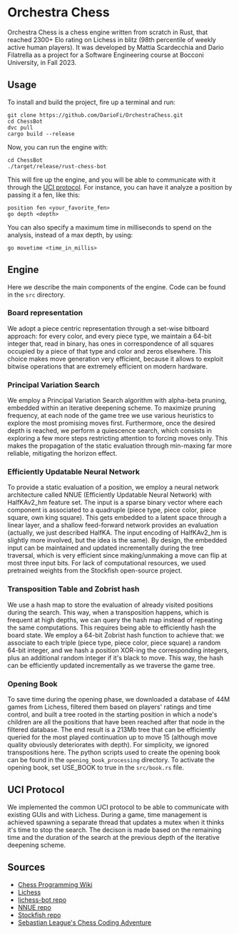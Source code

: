 # Orchestra Chess

Orchestra Chess is a chess engine written from scratch in Rust, that reached 2300+ Elo rating on Lichess in blitz (98th percentile of weekly active human players). It was developed by Mattia Scardecchia and Dario Filatrella as a project for a Software Engineering course at Bocconi University, in Fall 2023.

## Usage

To install and build the project, fire up a terminal and run:
```
git clone https://github.com/DarioFi/OrchestraChess.git
cd ChessBot
dvc pull
cargo build --release
```
Now, you can run the engine with:
```
cd ChessBot
./target/release/rust-chess-bot
```
This will fire up the engine, and you will be able to communicate with it through the [UCI protocol](https://www.wbec-ridderkerk.nl/html/UCIProtocol.html). For instance, you can have it analyze a position by passing it a fen, like this:
```
position fen <your_favorite_fen>
go depth <depth>
```
You can also specify a maximum time in milliseconds to spend on the analysis, instead of a max depth, by using:
```
go movetime <time_in_millis>
```

## Engine

Here we describe the main components of the engine. Code can be found in the `src` directory.

### Board representation

We adopt a piece centric representation through a set-wise bitboard approach: for every color, and every piece type, we maintain a 64-bit integer that, read in binary, has ones in correspondence of all squares occupied by a piece of that type and color and zeros elsewhere. 
This choice makes move generation very efficient, because it allows to exploit bitwise operations that are extremely efficient on modern hardware.

### Principal Variation Search

We employ a Principal Variation Search algorithm with alpha-beta pruning, embedded within an iterative deepening scheme. To maximize pruning frequency, at each node of the game tree we use various heuristics to explore the most promising moves first. Furthermore, once the desired depth is reached, we perform a quiescence search, which consists in exploring a few more steps restricting attention to forcing moves only. This makes the propagation of the static evaluation through min-maxing far more reliable, mitigating the horizon effect.

### Efficiently Updatable Neural Network

To provide a static evaluation of a position, we employ a neural network architecture called NNUE (Efficiently Updatable Neural Network) with HalfKAv2_hm feature set. The input is a sparse binary vector where each component is associated to a quadruple (piece type, piece color, piece square, own king square). This gets embedded to a latent space through a linear layer, and a shallow feed-forward network provides an evaluation (actually, we just described HalfKA. The input encoding of HalfKAv2_hm is slightly more involved, but the idea is the same).
By design, the embedded input can be maintained and updated incrementally during the tree traversal, which is very efficient since making/unmaking a move can flip at most three input bits.
For lack of computational resources, we used pretrained weights from the Stockfish open-source project.

### Transposition Table and Zobrist hash

We use a hash map to store the evaluation of already visited positions during the search. This way, when a transposition happens, which is frequent at high depths, we can query the hash map instead of repeating the same computations.
This requires being able to efficiently hash the board state. We employ a 64-bit Zobrist hash function to achieve that: we associate to each triple (piece type, piece color, piece square) a random 64-bit integer, and we hash a position XOR-ing the corresponding integers, plus an additional random integer if it's black to move. This way, the hash can be efficiently updated incrementally as we traverse the game tree.

### Opening Book

To save time during the opening phase, we downloaded a database of 44M games from Lichess, filtered them based on players' ratings and time control, and built a tree rooted in the starting position in which a node's children are all the positions that have been reached after that node in the filtered database. The end result is a 213Mb tree that can be efficiently queried for the most played continuation up to move 15 (although move quality obviously deteriorates with depth). For simplicity, we ignored transpositions here.
The python scripts used to create the opening book can be found in the `opening_book_processing` directory. To activate the opening book, set USE_BOOK to true in the `src/book.rs` file.

## UCI Protocol

We implemented the common UCI protocol to be able to communicate with existing GUIs and with Lichess. During a game, time management is achieved spawning a separate thread that updates a mutex when it thinks it's time to stop the search. The decison is made based on the remaining time and the duration of the search at the previous depth of the iterative deepening scheme.

## Sources

* [Chess Programming Wiki](https://www.chessprogramming.org/Main_Page)
* [Lichess](https://lichess.org)
* [lichess-bot repo](https://github.com/lichess-bot-devs/lichess-bot)
* [NNUE repo](https://github.com/official-stockfish/nnue-pytorch)
* [Stockfish repo](https://github.com/official-stockfish/Stockfish)
* [Sebastian League's Chess Coding Adventure](https://github.com/SebLague/Chess-Coding-Adventure)
